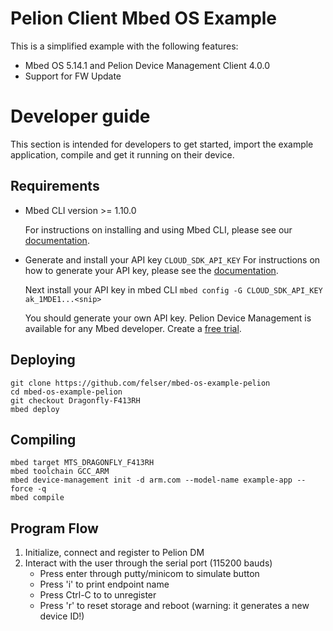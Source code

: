 # Pelion Client Mbed OS Example

This is a simplified example with the following features:
- Mbed OS 5.14.1 and Pelion Device Management Client 4.0.0
- Support for FW Update

# Developer guide

This section is intended for developers to get started, import the example application, compile and get it running on their device.

## Requirements

- Mbed CLI version >= 1.10.0

  For instructions on installing and using Mbed CLI, please see our [documentation](https://os.mbed.com/docs/mbed-os/latest/tools/developing-mbed-cli.html).

- Generate and install your API key `CLOUD_SDK_API_KEY`
   For instructions on how to generate your API key, please see the [documentation](https://cloud.mbed.com/docs/current/integrate-web-app/api-keys.html#generating-an-api-key).

   Next install your API key in mbed CLI
   `mbed config -G CLOUD_SDK_API_KEY ak_1MDE1...<snip>`

   You should generate your own API key. Pelion Device Management is available for any Mbed developer. Create a [free trial](https://os.mbed.com/pelion-free-tier).

## Deploying

    git clone https://github.com/felser/mbed-os-example-pelion
    cd mbed-os-example-pelion
    git checkout Dragonfly-F413RH
    mbed deploy

## Compiling

    mbed target MTS_DRAGONFLY_F413RH
    mbed toolchain GCC_ARM
    mbed device-management init -d arm.com --model-name example-app --force -q
    mbed compile

## Program Flow

1. Initialize, connect and register to Pelion DM
2. Interact with the user through the serial port (115200 bauds)
   - Press enter through putty/minicom to simulate button
   - Press 'i' to print endpoint name
   - Press Ctrl-C to to unregister
   - Press 'r' to reset storage and reboot (warning: it generates a new device ID!)
